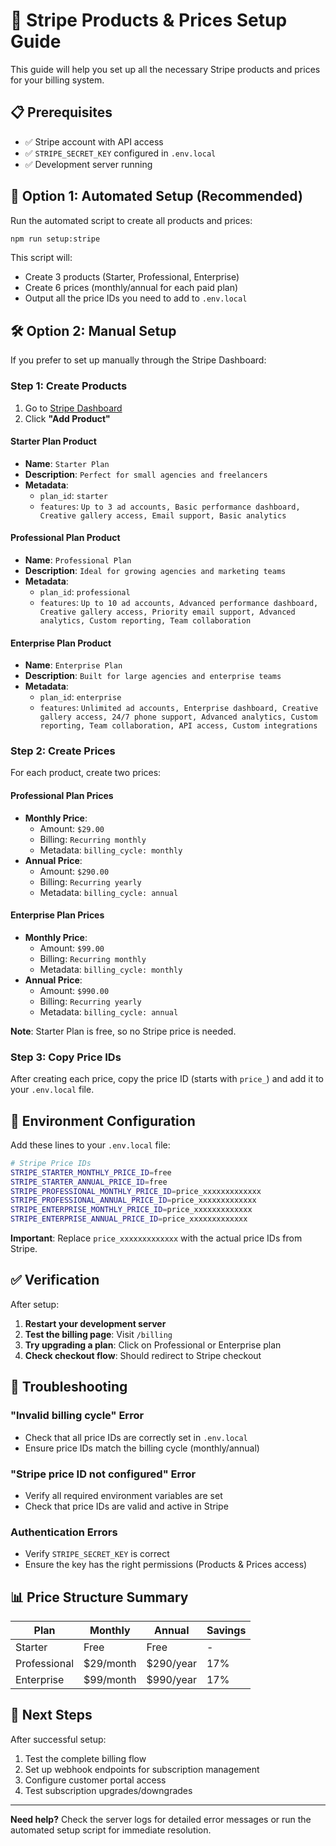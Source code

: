 # 🚀 Stripe Products & Prices Setup Guide

This guide will help you set up all the necessary Stripe products and prices for your billing system.

## 📋 **Prerequisites**

- ✅ Stripe account with API access
- ✅ `STRIPE_SECRET_KEY` configured in `.env.local`
- ✅ Development server running

## 🎯 **Option 1: Automated Setup (Recommended)**

Run the automated script to create all products and prices:

```bash
npm run setup:stripe
```

This script will:
- Create 3 products (Starter, Professional, Enterprise)
- Create 6 prices (monthly/annual for each paid plan)
- Output all the price IDs you need to add to `.env.local`

## 🛠️ **Option 2: Manual Setup**

If you prefer to set up manually through the Stripe Dashboard:

### **Step 1: Create Products**

1. Go to [Stripe Dashboard](https://dashboard.stripe.com/products)
2. Click **"Add Product"**

#### **Starter Plan Product**
- **Name**: `Starter Plan`
- **Description**: `Perfect for small agencies and freelancers`
- **Metadata**: 
  - `plan_id`: `starter`
  - `features`: `Up to 3 ad accounts, Basic performance dashboard, Creative gallery access, Email support, Basic analytics`

#### **Professional Plan Product**
- **Name**: `Professional Plan`
- **Description**: `Ideal for growing agencies and marketing teams`
- **Metadata**:
  - `plan_id`: `professional`
  - `features`: `Up to 10 ad accounts, Advanced performance dashboard, Creative gallery access, Priority email support, Advanced analytics, Custom reporting, Team collaboration`

#### **Enterprise Plan Product**
- **Name**: `Enterprise Plan`
- **Description**: `Built for large agencies and enterprise teams`
- **Metadata**:
  - `plan_id`: `enterprise`
  - `features`: `Unlimited ad accounts, Enterprise dashboard, Creative gallery access, 24/7 phone support, Advanced analytics, Custom reporting, Team collaboration, API access, Custom integrations`

### **Step 2: Create Prices**

For each product, create two prices:

#### **Professional Plan Prices**
- **Monthly Price**:
  - Amount: `$29.00`
  - Billing: `Recurring monthly`
  - Metadata: `billing_cycle: monthly`
- **Annual Price**:
  - Amount: `$290.00`
  - Billing: `Recurring yearly`
  - Metadata: `billing_cycle: annual`

#### **Enterprise Plan Prices**
- **Monthly Price**:
  - Amount: `$99.00`
  - Billing: `Recurring monthly`
  - Metadata: `billing_cycle: monthly`
- **Annual Price**:
  - Amount: `$990.00`
  - Billing: `Recurring yearly`
  - Metadata: `billing_cycle: annual`

**Note**: Starter Plan is free, so no Stripe price is needed.

### **Step 3: Copy Price IDs**

After creating each price, copy the price ID (starts with `price_`) and add it to your `.env.local` file.

## 🔧 **Environment Configuration**

Add these lines to your `.env.local` file:

```bash
# Stripe Price IDs
STRIPE_STARTER_MONTHLY_PRICE_ID=free
STRIPE_STARTER_ANNUAL_PRICE_ID=free
STRIPE_PROFESSIONAL_MONTHLY_PRICE_ID=price_xxxxxxxxxxxxx
STRIPE_PROFESSIONAL_ANNUAL_PRICE_ID=price_xxxxxxxxxxxxx
STRIPE_ENTERPRISE_MONTHLY_PRICE_ID=price_xxxxxxxxxxxxx
STRIPE_ENTERPRISE_ANNUAL_PRICE_ID=price_xxxxxxxxxxxxx
```

**Important**: Replace `price_xxxxxxxxxxxxx` with the actual price IDs from Stripe.

## ✅ **Verification**

After setup:

1. **Restart your development server**
2. **Test the billing page**: Visit `/billing`
3. **Try upgrading a plan**: Click on Professional or Enterprise plan
4. **Check checkout flow**: Should redirect to Stripe checkout

## 🚨 **Troubleshooting**

### **"Invalid billing cycle" Error**
- Check that all price IDs are correctly set in `.env.local`
- Ensure price IDs match the billing cycle (monthly/annual)

### **"Stripe price ID not configured" Error**
- Verify all required environment variables are set
- Check that price IDs are valid and active in Stripe

### **Authentication Errors**
- Verify `STRIPE_SECRET_KEY` is correct
- Ensure the key has the right permissions (Products & Prices access)

## 📊 **Price Structure Summary**

| Plan | Monthly | Annual | Savings |
|------|---------|--------|---------|
| Starter | Free | Free | - |
| Professional | $29/month | $290/year | 17% |
| Enterprise | $99/month | $990/year | 17% |

## 🔄 **Next Steps**

After successful setup:
1. Test the complete billing flow
2. Set up webhook endpoints for subscription management
3. Configure customer portal access
4. Test subscription upgrades/downgrades

---

**Need help?** Check the server logs for detailed error messages or run the automated setup script for immediate resolution.
